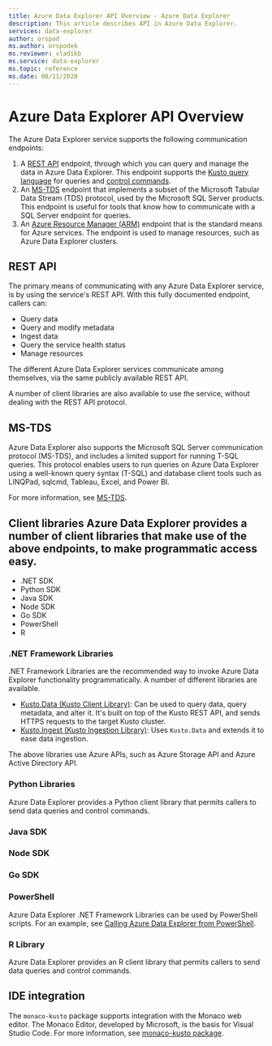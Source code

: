 ```yaml
---
title: Azure Data Explorer API Overview - Azure Data Explorer
description: This article describes API in Azure Data Explorer.
services: data-explorer
author: orspod
ms.author: orspodek
ms.reviewer: vladikb
ms.service: data-explorer
ms.topic: reference
ms.date: 08/11/2020
---
```

# Azure Data Explorer API Overview

The Azure Data Explorer service supports the following communication endpoints:

1. A [REST API](#rest-api) endpoint, through which you can query and manage the data in Azure Data Explorer.
   This endpoint supports the [Kusto query language](../query/index.md) for queries and [control commands](../management/index.md).
1. An [MS-TDS](#ms-tds) endpoint that implements a subset of the Microsoft Tabular Data Stream (TDS) protocol, used by the Microsoft SQL Server products.
   This endpoint is useful for tools that know how to communicate with a SQL Server endpoint for queries.
1. An [Azure Resource Manager (ARM)](https://docs.microsoft.com/azure/role-based-access-control/resource-provider-operations#microsoftkusto) endpoint that is the standard means for Azure services. The endpoint is used to manage resources, such as Azure Data Explorer clusters.

## REST API

The primary means of communicating with any Azure Data Explorer service, is by using the service's REST API. 
With this fully documented endpoint, callers can:

* Query data
* Query and modify metadata
* Ingest data
* Query the service health status
* Manage resources

The different Azure Data Explorer services communicate among themselves, via the same publicly available REST API.

A number of client libraries are also available to use the service, without dealing with the REST API protocol.

## MS-TDS

Azure Data Explorer also supports the Microsoft SQL Server communication protocol (MS-TDS), and includes a limited support for running T-SQL queries. 
This protocol enables users to run queries on Azure Data Explorer using a well-known query syntax (T-SQL) and database client tools such as LINQPad, sqlcmd, Tableau, Excel, and Power BI.

For more information, see [MS-TDS](tds/index.md).


## Client libraries Azure Data Explorer provides a number of client libraries that make use of the above endpoints, to make programmatic access easy.

* .NET SDK
* Python SDK
* Java SDK
* Node SDK
* Go SDK
* PowerShell
* R


### .NET Framework Libraries

.NET Framework Libraries are the recommended way to invoke Azure Data Explorer functionality programmatically.
A number of different libraries are available.

* [Kusto.Data (Kusto Client Library)](./netfx/about-kusto-data.md): Can be used to query data, query metadata, and alter it. 
   It's built on top of the Kusto REST API, and sends HTTPS requests to the target Kusto cluster.
* [Kusto.Ingest (Kusto Ingestion Library)](netfx/about-kusto-ingest.md): Uses `Kusto.Data` and extends it to ease data ingestion.

The above libraries use Azure APIs, such as Azure Storage API and Azure Active Directory API.

### Python Libraries

Azure Data Explorer provides a Python client library that permits callers to send data queries and control commands.

### Java SDK

### Node SDK

### Go SDK

### PowerShell

Azure Data Explorer .NET Framework Libraries can be used by PowerShell scripts. 
For an example, see [Calling Azure Data Explorer from PowerShell](powershell/powershell.md).

### R Library

Azure Data Explorer provides an R client library that permits callers to send data queries and control commands.

## IDE integration

The `monaco-kusto` package supports integration with the Monaco web editor.
The Monaco Editor, developed by Microsoft, is the basis for Visual Studio Code.
For more information, see [monaco-kusto package](monaco/monaco-kusto.md).
